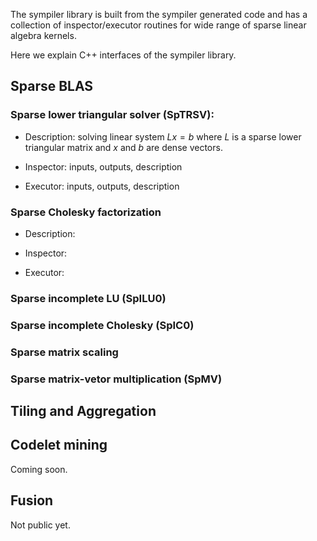 The sympiler library is built from the sympiler generated code and has a collection of inspector/executor routines for wide range of sparse linear algebra kernels.


Here we explain C++ interfaces of the sympiler library.




## Sparse BLAS


### Sparse lower triangular solver (SpTRSV):

* Description: 
solving linear system $Lx=b$ where $L$ is a sparse lower triangular matrix and $x$ and $b$ are dense vectors.

* Inspector:
inputs, outputs, description

* Executor:
inputs, outputs, description

### Sparse Cholesky factorization
* Description: 

* Inspector:

* Executor:


### Sparse incomplete LU (SpILU0)

### Sparse incomplete Cholesky (SpIC0)

### Sparse matrix scaling

### Sparse matrix-vetor multiplication (SpMV)



## Tiling and Aggregation


## Codelet mining
Coming soon.

## Fusion
Not public yet. 






